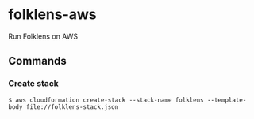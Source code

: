 # folklens-aws
Run Folklens on AWS

## Commands

### Create stack

```$ aws cloudformation create-stack --stack-name folklens --template-body file://folklens-stack.json```